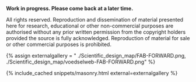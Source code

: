 **Work in progress. Please come back at a later time.**

All rights reserved. Reproduction and dissemination of material presented here for research, educational or other non-commercial purposes are authorised without any prior written permission from the copyright holders provided the source is fully acknowledged. Reproduction of material for sale or other commercial purposes is prohibited.


{% assign externalgallery = "
./Scientific_design_map/FAB-FORWARD.png,
./Scientific_design_map/voedselweb-FAB-FORWARD.png" %}

{% include_cached snippets/masonry.html external=externalgallery %}
